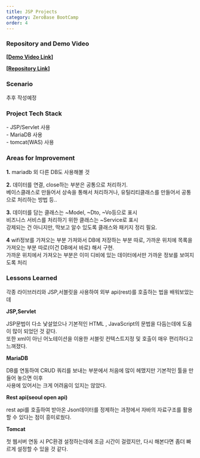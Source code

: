 ```yaml
---
title: JSP Projects
category: ZeroBase BootCamp
order: 4
---
```

### Repository and Demo Video

[**[Demo Video Link]**](https://vimeo.com/823358509?share=copy)

[**[Repository Link]**](https://github.com/HyunsooZo/zerobase-Mission1)

### Scenario

추후 작성예정

### Project Tech Stack

<div class="content-box">
- JSP/Servlet 사용<br>
- MariaDB 사용<br>
- tomcat(WAS) 사용<br>
</div>

### Areas for Improvement   

**1.** 
mariadb 외 다른 DB도 사용해볼 것 <br>

**2.** 데이터를 연결, close하는 부분은 공통으로 처리하기.<br>
베이스클래스로 만들어서 상속을 통해서 처리하거나, 유틸리티클래스를 만들어서 공통으로 처리하는 방법 등..
<br>

**3.** 
데이터를 담는 클래스는 ~Model, ~Dto, ~Vo등으로 표시 <br>
비즈니스 서비스를 처리하기 위한 클래스는 ~Service로 표시<br>
강제되는 건 아니지만, 딱보고 알수 있도록 클래스와 패키지 정리 필요.
<br>

**4** wifi정보를 가져오는 부분 가져와서 DB에 저장하는 부분 따로, 가까운 위치에 목록을 가져오는 부분 따로(이건 DB에서 바로) 해서 구현.<br> 
 가까운 위치에서 가져오는 부분은 이미 디비에 있는 데이터에서만 가까운 정보를 보여지도록 처리
 <br>


### Lessons Learned

각종 라이브러리와 JSP,서블릿을 사용하여 외부 api(rest)를 호출하는 법을 배워보았는데 <br>

**JSP,Servlet**
<div class="content-box">
JSP문법이 다소 낯설었으나 기본적인 HTML , JavaScript의 문법을 다듬는데에 도움이 많이 되었던 것 같다. <br>
또한 xml이 아닌 어노테이션을 이용한 서블릿 컨텍스트지정 및 호출이 매우 편리하다고 느껴졌다. 
</div>

**MariaDB**
<div class="content-box">
DB를 연동하여 CRUD 쿼리를 보내는 부분에서 처음에 많이 헤맸지만 기본적인 툴을 만들어 놓으면 이후<br> 
사용에 있어서는 크게 어려움이 있지는 않았다. <br>
</div>

**Rest api(seoul open api)**
<div class="content-box">
rest api를 호출하여 받아온 Json데이터를 정제하는 과정에서 자바의 자료구조를 활용할 수 있다는 점이 흥미로웠다.<br> 
</div>

**Tomcat**
<div class="content-box">
첫 웹서버 연동 시 PC환경 설정하는데에 조금 시간이 걸렸지만, 다시 해본다면 좀더 빠르게 설정할 수 있을 것 같다. 
</div>
